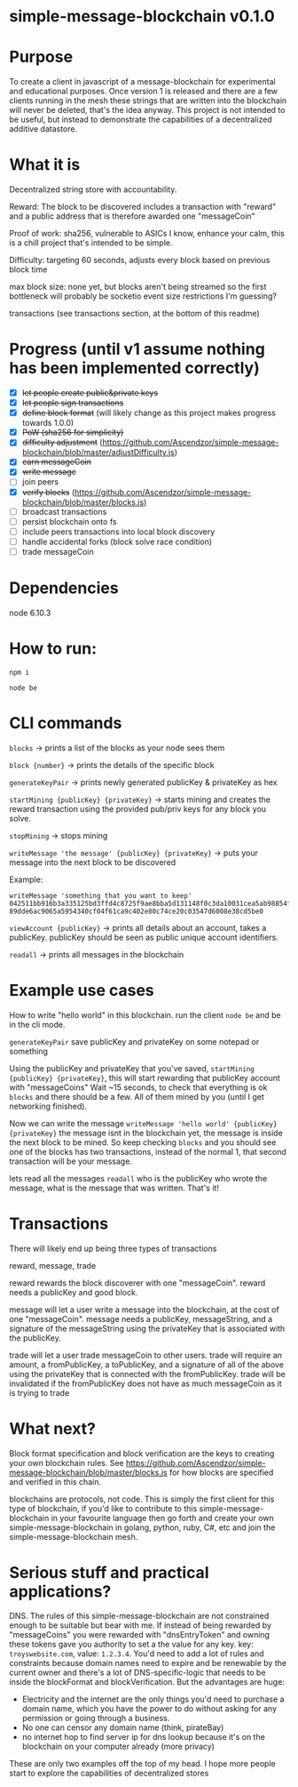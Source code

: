 # simple-message-blockchain v0.1.0

# Purpose
To create a client in javascript of a message-blockchain for experimental and educational purposes. Once version 1 is released and there are a few clients running in the mesh these strings that are written into the blockchain will never be deleted, that's the idea anyway. This project is not intended to be useful, but instead to demonstrate the capabilities of a decentralized additive datastore.

# What it is
Decentralized string store with accountability.

Reward: The block to be discovered includes a transaction with "reward" and a public address that is therefore awarded one "messageCoin"

Proof of work: sha256, vulnerable to ASICs I know, enhance your calm, this is a chill project that's intended to be simple.

Difficulty: targeting 60 seconds, adjusts every block based on previous block time

max block size: none yet, but blocks aren't being streamed so the first bottleneck will probably be socketio event size restrictions I'm guessing?

transactions (see transactions section, at the bottom of this readme)

# Progress (until v1 assume nothing has been implemented correctly)
- [x] ~~let people create public&private keys~~
- [x] ~~let people sign transactions~~
- [x] ~~define block format~~ (will likely change as this project makes progress towards 1.0.0)
- [x] ~~PoW (sha256 for simplicity)~~
- [x] ~~difficulty adjustment~~ (https://github.com/Ascendzor/simple-message-blockchain/blob/master/adjustDifficulty.js)
- [x] ~~earn messageCoin~~
- [x] ~~write message~~
- [ ] join peers
- [x] ~~verify blocks~~ (https://github.com/Ascendzor/simple-message-blockchain/blob/master/blocks.js)
- [ ] broadcast transactions
- [ ] persist blockchain onto fs
- [ ] include peers transactions into local block discovery
- [ ] handle accidental forks (block solve race condition)
- [ ] trade messageCoin

# Dependencies

node 6.10.3

# How to run:

`npm i`

`node be`

# CLI commands

`blocks` -> prints a list of the blocks as your node sees them

`block {number}` -> prints the details of the specific block

`generateKeyPair` -> prints newly generated publicKey & privateKey as hex

`startMining {publicKey} {privateKey}` -> starts mining and creates the reward transaction using the provided pub/priv keys for any block you solve.

`stopMining` -> stops mining

`writeMessage 'the message' {publicKey} {privateKey}` -> puts your message into the next block to be discovered

Example:
```
writeMessage 'something that you want to keep' 042511bb916b3a335125bd3ffd4c8725f9ae8bba5d131148f0c3da10031cea5ab98854fbb4f23f0af0f764450f59efff6744c9e5362ee35461e2e8ff168943cf50 89dde6ac9065a5954340cf04f61ca9c402e80c74ce20c03547d6008e38cd5be0
```

`viewAccount {publicKey}` -> prints all details about an account, takes a publicKey. publicKey should be seen as public unique account identifiers.

`readall` -> prints all messages in the blockchain

# Example use cases

How to write "hello world" in this blockchain.
run the client `node be` and be in the cli mode.

`generateKeyPair` save publicKey and privateKey on some notepad or something

Using the publicKey and privateKey that you've saved, `startMining {publicKey} {privateKey}`, this will start rewarding that publicKey account with "messageCoins"
Wait ~15 seconds, to check that everything is ok `blocks` and there should be a few. All of them mined by you (until I get networking finished).

Now we can write the message `writeMessage 'hello world' {publicKey} {privateKey}` the message isnt in the blockchain yet, the message is inside the next block to be mined. So keep checking `blocks` and you should see one of the blocks has two transactions, instead of the normal 1, that second transaction will be your message.

lets read all the messages `readall` who is the publicKey who wrote the message, what is the message that was written. That's it!

# Transactions

There will likely end up being three types of transactions

reward, message, trade

reward rewards the block discoverer with one "messageCoin". reward needs a publicKey and good block.

message will let a user write a message into the blockchain, at the cost of one "messageCoin". message needs a publicKey, messageString, and a signature of the messageString using the privateKey that is associated with the publicKey.

trade will let a user trade messageCoin to other users. trade will require an amount, a fromPublicKey, a toPublicKey, and a signature of all of the above using the privateKey that is connected with the fromPublicKey. trade will be invalidated if the fromPublicKey does not have as much messageCoin as it is trying to trade

# What next?

Block format specification and block verification are the keys to creating your own blockchain rules. See https://github.com/Ascendzor/simple-message-blockchain/blob/master/blocks.js for how blocks are specified and verified in this chain.

blockchains are protocols, not code. This is simply the first client for this type of blockchain, if you'd like to contribute to this simple-message-blockchain in your favourite language then go forth and create your own simple-message-blockchain in golang, python, ruby, C#, etc and join the simple-message-blockchain mesh.

# Serious stuff and practical applications?

DNS. The rules of this simple-message-blockchain are not constrained enough to be suitable but bear with me. If instead of being rewarded by "messageCoins" you were rewarded with "dnsEntryToken" and owning these tokens gave you authority to set a the value for any key. key: `troyswebsite.com`, value: `1.2.3.4`. You'd need to add a lot of rules and constraints because domain names need to expire and be renewable by the current owner and there's a lot of DNS-specific-logic that needs to be inside the blockFormat and blockVerification. But the advantages are huge:
- Electricity and the internet are the only things you'd need to purchase a domain name, which you have the power to do without asking for any permission or going through a business.
- No one can censor any domain name (think, pirateBay)
- no internet hop to find server ip for dns lookup because it's on the blockchain on your computer already (more privacy)


These are only two examples off the top of my head. I hope more people start to explore the capabilities of decentralized stores
